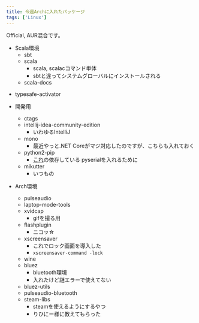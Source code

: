 ```yaml
---
title: 今週Archに入れたパッケージ
tags: ['Linux']
---
```

Official, AUR混合です。

+ Scala環境
    - sbt
    - scala
        - scala, scalacコマンド単体
        - sbtと違ってシステムグローバルにインストールされる
    - scala-docs
- typesafe-activator

+ 開発用
    - ctags
    - intellij-idea-community-edition
        - いわゆるIntelliJ
    - mono
        - 最近やっと.NET Coreがマジ対応したのですが、こちらも入れておく
    - python2-pip
        - [これ](https://github.com/mcphail/linux_huawei_unlocker)の依存している
          pyserialを入れるために
    - mikutter
        - いつもの

+ Arch環境
    - pulseaudio
    - laptop-mode-tools
    - xvidcap
        - gifを撮る用
    - flashplugin
        - ニコッ☆
    - xscreensaver
        - これでロック画面を導入した
        - `xscreensaver-command -lock`
    - wine
    - bluez
        - bluetooth環境
        - 入れたけど謎エラーで使えてない
    - bluez-utils
    - pulseaudio-bluetooth
    - steam-libs
        - steamを使えるようにするやつ
        - りひにー様に教えてもらった
